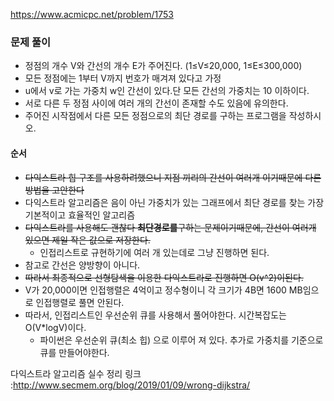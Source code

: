 https://www.acmicpc.net/problem/1753

### 문제 풀이

- 정점의 개수 V와 간선의 개수 E가 주어진다. (1≤V≤20,000, 1≤E≤300,000)
- 모든 정점에는 1부터 V까지 번호가 매겨져 있다고 가정
- u에서 v로 가는 가중치 w인 간선이 있다.단 모든 간선의 가중치는 10 이하이다.
- 서로 다른 두 정점 사이에 여러 개의 간선이 존재할 수도 있음에 유의한다.
- 주어진 시작점에서 다른 모든 정점으로의 최단 경로를 구하는 프로그램을 작성하시오.

#### 순서

- ~~다익스트라 힙 구조를 사용하려했으니 지점 끼리의 간선이 여러개 이기때문에 다른 방법을 고안한다~~
- 다익스트라 알고리즘은 음이 아닌 가중치가 있는 그래프에서 최단 경로를 찾는 가장 기본적이고 효율적인 알고리즘
- ~~다익스트라를 사용해도 괜찮다 **최단경로를**구하는 문제이기때문에, 간선이 여러개 있으면 제일 작은 값으로 저장한다.~~
  - 인접리스트로 규현하기에 여러 개 있는데로 그냥 진행하면 된다.
- 참고로 간선은 양방향이 아니다.
- ~~따라서 최종적으로 선형탐색을 이용한 다익스트라로 진행하면 O(v^2)이된다.~~
- V가 20,000이면 인접행렬은 4억이고 정수형이니 각 크기가 4B면 1600 MB임으로 인접행렬로 풀면 안된다.
- 따라서, 인접리스트인 우선순위 큐를 사용해서 풀어야한다. 시간복잡도는 O(V\*logV)이다.
  - 파이썬은 우선순위 큐(최소 힙) 으로 이루어 져 있다. 추가로 가중치를 기준으로 큐를 만들어야한다.

다익스트라 알고리즘 실수 정리 링크 :http://www.secmem.org/blog/2019/01/09/wrong-dijkstra/

